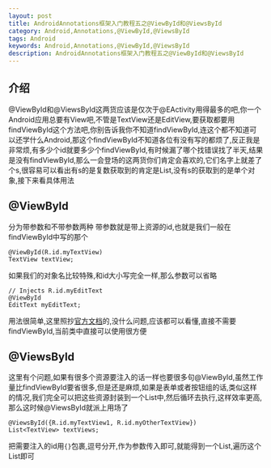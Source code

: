 ```yaml
---
layout: post
title: AndroidAnnotations框架入门教程五之@ViewById和@ViewsById
category: Android,Annotations,@ViewById,@ViewsById
tags: Android
keywords: Android,Annotations,@ViewById,@ViewsById
description: AndroidAnnotations框架入门教程五之@ViewById和@ViewsById
---
```


## 介绍
@ViewById和@ViewsById这两货应该是仅次于@EActivity用得最多的吧,你一个Android应用总要有View吧,不管是TextView还是EditView,要获取都要用findViewById这个方法吧,你别告诉我你不知道findViewById,连这个都不知道可以还学什么Android,那这个findViewById不知道各位有没有写的都烦了,反正我是非常烦,有多少个id就要多少个findViewById,有时候漏了哪个找错误找了半天,结果是没有findViewById,那么一会登场的这两货你们肯定会喜欢的,它们名字上就差了个s,很容易可以看出有s的是复数获取到的肯定是List,没有s的获取到的是单个对象,接下来看具体用法

## @ViewById
分为带参数和不带参数两种
带参数就是带上资源的id,也就是我们一般在findViewById中写的那个

    @ViewById(R.id.myTextView)
    TextView textView;

如果我们的对象名比较特殊,和id大小写完全一样,那么参数可以省略

    // Injects R.id.myEditText
    @ViewById
    EditText myEditText;

用法很简单,这里照抄[官方文档](https://github.com/excilys/androidannotations/wiki/Injecting-Views#viewbyid)的,没什么问题,应该都可以看懂,直接不需要findViewById,当前类中直接可以使用很方便

## @ViewsById
这里有个问题,如果有很多个资源要注入的话一样也要很多句@ViewById,虽然工作量比findViewById要省很多,但是还是麻烦,如果是表单或者按钮组的话,类似这样的情况,我们完全可以把这些资源封装到一个List中,然后循环去执行,这样效率更高,那么这时候@ViewsById就派上用场了

    @ViewsById({R.id.myTextView1, R.id.myOtherTextView})
    List<TextView> textViews;

把需要注入的id用`{}`包裹,逗号分开,作为参数传入即可,就能得到一个List,遍历这个List即可

